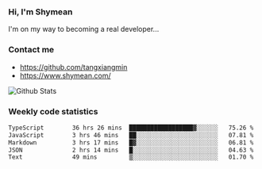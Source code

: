### Hi, I'm Shymean

I'm on my way to becoming a real developer...

### Contact me

- <https://github.com/tangxiangmin>
- <https://www.shymean.com/>

![Github Stats](https://github-readme-stats.vercel.app/api?username=tangxiangmin&show_icons=true&theme=dark)


###  Weekly code statistics

<!--START_SECTION:waka-->

```txt
TypeScript        36 hrs 26 mins  ██████████████████▓░░░░░░   75.26 %
JavaScript        3 hrs 46 mins   ██░░░░░░░░░░░░░░░░░░░░░░░   07.81 %
Markdown          3 hrs 17 mins   █▓░░░░░░░░░░░░░░░░░░░░░░░   06.81 %
JSON              2 hrs 14 mins   █░░░░░░░░░░░░░░░░░░░░░░░░   04.63 %
Text              49 mins         ▒░░░░░░░░░░░░░░░░░░░░░░░░   01.70 %
```

<!--END_SECTION:waka-->